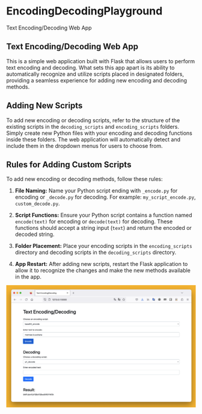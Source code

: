 # EncodingDecodingPlayground
Text Encoding/Decoding Web App

## Text Encoding/Decoding Web App

This is a simple web application built with Flask that allows users to perform text encoding and decoding. What sets this app apart is its ability to automatically recognize and utilize scripts placed in designated folders, providing a seamless experience for adding new encoding and decoding methods.

## Adding New Scripts

To add new encoding or decoding scripts, refer to the structure of the existing scripts in the `decoding_scripts` and `encoding_scripts` folders. Simply create new Python files with your encoding and decoding functions inside these folders. The web application will automatically detect and include them in the dropdown menus for users to choose from.

## Rules for Adding Custom Scripts

To add new encoding or decoding methods, follow these rules:

1. **File Naming:** Name your Python script ending with `_encode.py` for encoding or `_decode.py` for decoding. For example: `my_script_encode.py`, `custom_decode.py`.

2. **Script Functions:** Ensure your Python script contains a function named `encode(text)` for encoding or `decode(text)` for decoding. These functions should accept a string input (`text`) and return the encoded or decoded string.

3. **Folder Placement:** Place your encoding scripts in the `encoding_scripts` directory and decoding scripts in the `decoding_scripts` directory.

4. **App Restart:** After adding new scripts, restart the Flask application to allow it to recognize the changes and make the new methods available in the app.

![Alt Text](https://github.com/Pinperepette/EncodingDecodingPlayground/blob/main/imm.png)
